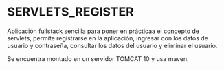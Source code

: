 # SERVLETS_REGISTER
Aplicación fullstack sencilla para poner en prácticaa el concepto de servlets, permite registrarse en la aplicación, ingresar con los datos de usuario y contraseña, consultar los datos del usuario y eliminar el usuario. 

Se encuentra montado en un servidor TOMCAT 10 y usa maven.
